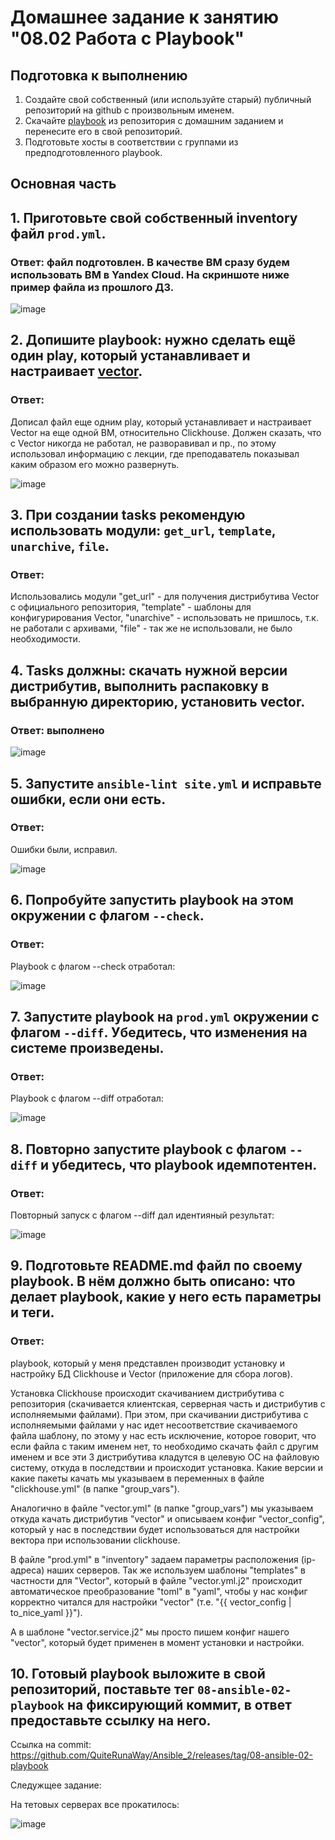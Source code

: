 # Домашнее задание к занятию "08.02 Работа с Playbook"

## Подготовка к выполнению

1. Создайте свой собственный (или используйте старый) публичный репозиторий на github с произвольным именем.
2. Скачайте [playbook](./playbook/) из репозитория с домашним заданием и перенесите его в свой репозиторий.
3. Подготовьте хосты в соответствии с группами из предподготовленного playbook.

## Основная часть

## 1. Приготовьте свой собственный inventory файл `prod.yml`.
### Ответ: файл подготовлен. В качестве ВМ сразу будем использовать ВМ в Yandex Cloud. На скриншоте ниже пример файла из прошлого ДЗ.

![image](https://user-images.githubusercontent.com/92969676/167303761-973ed1fe-a9b4-49dd-b33b-0fcaf207bb08.png)

## 2. Допишите playbook: нужно сделать ещё один play, который устанавливает и настраивает [vector](https://vector.dev).
### Ответ:

Дописал файл еще одним play, который устанавливает и настраивает Vector на еще одной ВМ, относительно Clickhouse. Должен сказать, что с Vector никогда не работал, не разворавивал и пр., по этому использовал информацию с лекции, где преподаватель показывал каким образом его можно развернуть.

![image](https://user-images.githubusercontent.com/92969676/167306257-7c9ea19c-8bf5-41e2-ab66-5155919c19f4.png)

## 3. При создании tasks рекомендую использовать модули: `get_url`, `template`, `unarchive`, `file`.
### Ответ:
Использовались модули "get_url" - для получения дистрибутива Vector с официального репозитория, "template" - шаблоны для конфигурирования Vector, "unarchive" - использовать не пришлось, т.к. не работали с архивами, "file" - так же не использовали, не было необходимости.

## 4. Tasks должны: скачать нужной версии дистрибутив, выполнить распаковку в выбранную директорию, установить vector.
### Ответ: выполнено

![image](https://user-images.githubusercontent.com/92969676/167307210-73b78cfd-581d-401f-9e4d-d80acac24693.png)

## 5. Запустите `ansible-lint site.yml` и исправьте ошибки, если они есть.
### Ответ:

Ошибки были, исправил. 

![image](https://user-images.githubusercontent.com/92969676/167308099-6edef02f-4397-40b5-9527-cc2a37ad7fbb.png)

## 6. Попробуйте запустить playbook на этом окружении с флагом `--check`.
### Ответ:

Playbook с флагом --check отработал:

![image](https://user-images.githubusercontent.com/92969676/167402402-76d53915-7b86-4688-9f53-f04081fa970a.png)


## 7. Запустите playbook на `prod.yml` окружении с флагом `--diff`. Убедитесь, что изменения на системе произведены.
### Ответ:

Playbook с флагом --diff отработал:

![image](https://user-images.githubusercontent.com/92969676/167402595-2d810094-87ef-4d5c-92f6-9b51bae2869d.png)

## 8. Повторно запустите playbook с флагом `--diff` и убедитесь, что playbook идемпотентен.
### Ответ:

Повторный запуск с флагом --diff дал идентияный результат: 

![image](https://user-images.githubusercontent.com/92969676/167402848-73fbf8df-bdf4-4556-890b-0dade5fe1c6a.png)


## 9. Подготовьте README.md файл по своему playbook. В нём должно быть описано: что делает playbook, какие у него есть параметры и теги.
### Ответ:

playbook, который у меня представлен производит установку и настройку БД Clickhouse и Vector (приложение для сбора логов). 

Установка Clickhouse происходит скачиванием дистрибутива с репозитория (скачивается клиентская, серверная часть и дистрибутив с исполняемыми файлами). При этом, при скачивании дистрибутива с исполняемыми файлами у нас идет несоответствие скачиваемого файла шаблону, по этому у нас есть исключение, которое говорит, что если файла с таким именем нет, то необходимо скачать файл с другим именем и все эти 3 дистрибутива кладутся в целевую ОС на файловую систему, откуда в последствии и происходит установка. Какие версии и какие пакеты качать мы указываем в переменных в файле "clickhouse.yml" (в папке "group_vars").

Аналогично в файле "vector.yml" (в папке "group_vars") мы указываем откуда качать дистрибутив "vector" и описываем конфиг "vector_config", который у нас в последствии будет использоваться для настройки вектора при использовании clickhouse. 

В файле "prod.yml" в "inventory" задаем параметры расположения (ip-aдреса) наших серверов. Так же используем шаблоны "templates" в частности для "Vector", который в файле "vector.yml.j2" происходит автоматическое преобразование "toml" в "yaml", чтобы у нас конфиг корректно читался для настройки "vector" (т.е. "{{ vector_config | to_nice_yaml }}"). 

А в шаблоне "vector.service.j2" мы просто пишем конфиг нашего "vector", который будет применен в момент установки и настройки.

## 10. Готовый playbook выложите в свой репозиторий, поставьте тег `08-ansible-02-playbook` на фиксирующий коммит, в ответ предоставьте ссылку на него.

Ссылка на commit: https://github.com/QuiteRunaWay/Ansible_2/releases/tag/08-ansible-02-playbook


Следужщее задание:

На тетовых серверах все прокатилось:

![image](https://user-images.githubusercontent.com/92969676/168586903-00186fd6-c8c9-41eb-9783-8aa7ce2b0767.png)





